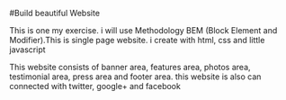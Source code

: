 #Build beautiful Website

This is one my exercise. i will use Methodology BEM (Block Element and Modifier).This is single page website. i create with html, css and little javascript

This website consists of banner area, features area, photos area, testimonial area, press area and footer area. this website is also can connected with twitter, google+ and facebook
